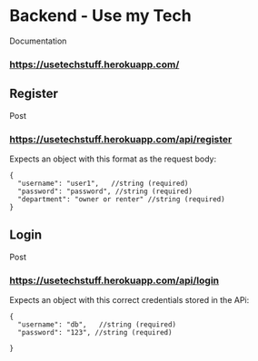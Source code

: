 # Backend - Use my Tech

Documentation
### https://usetechstuff.herokuapp.com/

## Register


Post 
### https://usetechstuff.herokuapp.com/api/register

Expects an object with this format as the request body:

```
{
  "username": "user1",   //string (required)
  "password": "password", //string (required)
  "department": "owner or renter" //string (required)
}
```

## Login


Post 
### https://usetechstuff.herokuapp.com/api/login

Expects an object with this correct credentials stored in the APi:

```
{
  "username": "db",   //string (required)
  "password": "123", //string (required)

}
```